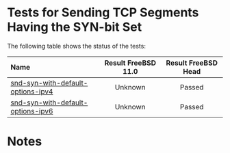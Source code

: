 # Tests for Sending TCP Segments Having the SYN-bit Set

The following table shows the status of the tests:

| Name                                                                                                                  | Result FreeBSD 11.0 | Result FreeBSD Head |
|:----------------------------------------------------------------------------------------------------------------------|:-------------------:|:-------------------:|
|[snd-syn-with-default-options-ipv4](snd-syn-with-default-options-ipv4.pkt "Ensure the default options are used")       | Unknown             | Passed              |
|[snd-syn-with-default-options-ipv6](snd-syn-with-default-options-ipv6.pkt "Ensure the default options are used")       | Unknown             | Passed              |

# Notes
